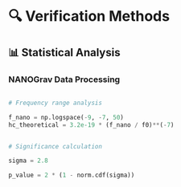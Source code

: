 ﻿# 🔍 Verification Methods


## 📊 Statistical Analysis


### NANOGrav Data Processing
```python

# Frequency range analysis

f_nano = np.logspace(-9, -7, 50)
hc_theoretical = 3.2e-19 * (f_nano / f0)**(-7)


# Significance calculation

sigma = 2.8

p_value = 2 * (1 - norm.cdf(sigma))
